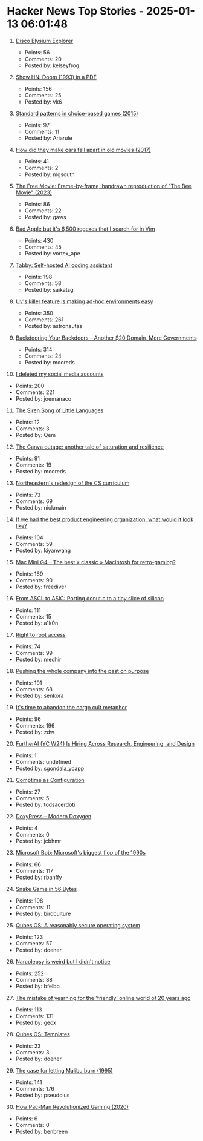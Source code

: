 # Hacker News Top Stories - 2025-01-13 06:01:48

1. [Disco Elysium Explorer](http://134.0.119.41)
   - Points: 56
   - Comments: 20
   - Posted by: kelseyfrog

2. [Show HN: Doom (1993) in a PDF](https://doompdf.pages.dev/doom.pdf)
   - Points: 156
   - Comments: 25
   - Posted by: vk6

3. [Standard patterns in choice-based games (2015)](https://heterogenoustasks.wordpress.com/2015/01/26/standard-patterns-in-choice-based-games/)
   - Points: 97
   - Comments: 11
   - Posted by: Ariarule

4. [How did they make cars fall apart in old movies (2017)](https://movies.stackexchange.com/questions/79161/how-did-they-make-cars-fall-apart-in-old-movies)
   - Points: 41
   - Comments: 2
   - Posted by: mgsouth

5. [The Free Movie: Frame-by-frame, handrawn reproduction of "The Bee Movie" (2023)](https://thefreemovie.buzz/)
   - Points: 86
   - Comments: 22
   - Posted by: gaws

6. [Bad Apple but it's 6,500 regexes that I search for in Vim](https://eieio.games/blog/bad-apple-with-regex-in-vim/)
   - Points: 430
   - Comments: 45
   - Posted by: vortex_ape

7. [Tabby: Self-hosted AI coding assistant](https://github.com/TabbyML/tabby)
   - Points: 198
   - Comments: 58
   - Posted by: saikatsg

8. [Uv's killer feature is making ad-hoc environments easy](https://valatka.dev/2025/01/12/on-killer-uv-feature.html)
   - Points: 350
   - Comments: 261
   - Posted by: astronautas

9. [Backdooring Your Backdoors – Another $20 Domain, More Governments](https://labs.watchtowr.com/more-governments-backdoors-in-your-backdoors/)
   - Points: 314
   - Comments: 24
   - Posted by: mooreds

10. [I deleted my social media accounts](https://asylumsquare.com/backstage/2025-01-12/why-i-deleted-my-social-media-accounts)
   - Points: 200
   - Comments: 221
   - Posted by: joemanaco

11. [The Siren Song of Little Languages](https://www.wilfred.me.uk/blog/2019/03/24/the-siren-song-of-little-languages/)
   - Points: 12
   - Comments: 3
   - Posted by: Qem

12. [The Canva outage: another tale of saturation and resilience](https://surfingcomplexity.blog/2024/12/21/the-canva-outage-another-tale-of-saturation-and-resilience/)
   - Points: 91
   - Comments: 19
   - Posted by: mooreds

13. [Northeastern's redesign of the CS curriculum](https://huntnewsnu.com/82511/editorial/op-eds/op-ed-northeasterns-redesign-of-the-khoury-curriculum-abandons-the-fundamentals-of-computer-science/)
   - Points: 73
   - Comments: 69
   - Posted by: nickmain

14. [If we had the best product engineering organization, what would it look like?](https://www.jamesshore.com/v2/blog/2025/the-best-product-engineering-org-in-the-world)
   - Points: 104
   - Comments: 59
   - Posted by: kiyanwang

15. [Mac Mini G4 – The best « classic » Macintosh for retro-gaming?](https://www.xtof.info/MacMiniG4-the-best-classic-macintosh-for-retrogaming.html)
   - Points: 169
   - Comments: 90
   - Posted by: freediver

16. [From ASCII to ASIC: Porting donut.c to a tiny slice of silicon](https://www.a1k0n.net/2025/01/10/tiny-tapeout-donut.html)
   - Points: 111
   - Comments: 15
   - Posted by: a1k0n

17. [Right to root access](https://medhir.com/blog/right-to-root-access)
   - Points: 74
   - Comments: 99
   - Posted by: medhir

18. [Pushing the whole company into the past on purpose](https://rachelbythebay.com/w/2025/01/09/lag/)
   - Points: 191
   - Comments: 68
   - Posted by: senkora

19. [It's time to abandon the cargo cult metaphor](https://www.righto.com/2025/01/its-time-to-abandon-cargo-cult-metaphor.html)
   - Points: 96
   - Comments: 196
   - Posted by: zdw

20. [FurtherAI (YC W24) Is Hiring Across Research, Engineering, and Design](https://www.ycombinator.com/companies/furtherai/jobs)
   - Points: 1
   - Comments: undefined
   - Posted by: sgondala_ycapp

21. [Comptime as Configuration](https://www.openmymind.net/Comptime-as-Configuration/)
   - Points: 27
   - Comments: 5
   - Posted by: todsacerdoti

22. [DoxyPress – Modern Doxygen](https://www.copperspice.com/docs/doxypress/index.html)
   - Points: 4
   - Comments: 0
   - Posted by: jcbhmr

23. [Microsoft Bob: Microsoft's biggest flop of the 1990s](https://dfarq.homeip.net/microsoft-bob-microsofts-biggest-flop-of-the-199)
   - Points: 66
   - Comments: 117
   - Posted by: rbanffy

24. [Snake Game in 56 Bytes](https://github.com/donno2048/snake)
   - Points: 108
   - Comments: 11
   - Posted by: birdculture

25. [Qubes OS: A reasonably secure operating system](https://www.qubes-os.org/)
   - Points: 123
   - Comments: 57
   - Posted by: doener

26. [Narcolepsy is weird but I didn't notice](https://www.fortressofdoors.com/narcolepsy-is-weird-but-i-didnt-notice/)
   - Points: 252
   - Comments: 88
   - Posted by: bfelbo

27. [The mistake of yearning for the 'friendly' online world of 20 years ago](https://english.elpais.com/lifestyle/2025-01-07/the-internet-hasnt-made-us-bad-we-were-already-like-that-the-mistake-of-yearning-for-the-friendly-online-world-of-20-years-ago.html)
   - Points: 113
   - Comments: 131
   - Posted by: geox

28. [Qubes OS: Templates](https://www.qubes-os.org/doc/templates/)
   - Points: 23
   - Comments: 3
   - Posted by: doener

29. [The case for letting Malibu burn (1995)](https://longreads.com/2018/12/04/the-case-for-letting-malibu-burn/)
   - Points: 141
   - Comments: 176
   - Posted by: pseudolus

30. [How Pac-Man Revolutionized Gaming (2020)](https://thereader.mitpress.mit.edu/how-pac-man-revolutionized-gaming/)
   - Points: 6
   - Comments: 0
   - Posted by: benbreen

